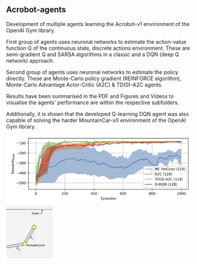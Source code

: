 ## Acrobot-agents

Development of multiple agents learning the Acrobot-v1 environment of the OpenAI Gym library.

First group of agents uses neuronal networks to estimate the action-value function Q of the continuous state, discrete actions environment. These are semi-gradient Q and SARSA algorithms in a classic and a DQN (deep Q network) approach.

Second group of agents uses neuronal networks to estimate the policy directly. These are Monte-Carlo policy gradient (REINFORCE algorithm), Monte-Carlo Advantage Actor-Critic (A2C) & TD(0)-A2C agents.

Results have been summarised in the PDF and Figures and Videos to visualise the agents' performance are within the respective subfolders.

Additionally, it is shown that the developed Q-learning DQN agent was also capable of solving the harder MountainCar-v0 environment of the OpenAI Gym library.

<p float="center">
  <img src="./images/nnp_agents_v6.png" width=auto />
  <img float="right" src="./images/acrobot_env.png" width="25%" /> 
</p>

